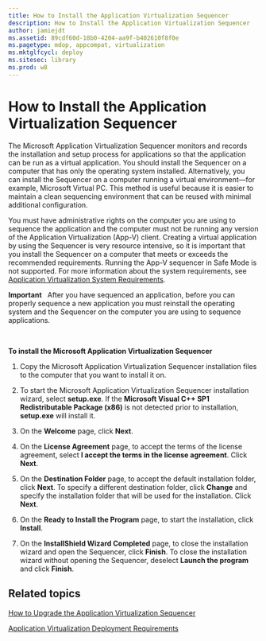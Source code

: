 ```yaml
---
title: How to Install the Application Virtualization Sequencer
description: How to Install the Application Virtualization Sequencer
author: jamiejdt
ms.assetid: 89cdf60d-18b0-4204-aa9f-b402610f8f0e
ms.pagetype: mdop, appcompat, virtualization
ms.mktglfcycl: deploy
ms.sitesec: library
ms.prod: w8
---
```



# How to Install the Application Virtualization Sequencer


The Microsoft Application Virtualization Sequencer monitors and records the installation and setup process for applications so that the application can be run as a virtual application. You should install the Sequencer on a computer that has only the operating system installed. Alternatively, you can install the Sequencer on a computer running a virtual environment—for example, Microsoft Virtual PC. This method is useful because it is easier to maintain a clean sequencing environment that can be reused with minimal additional configuration.

You must have administrative rights on the computer you are using to sequence the application and the computer must not be running any version of the Application Virtualization (App-V) client. Creating a virtual application by using the Sequencer is very resource intensive, so it is important that you install the Sequencer on a computer that meets or exceeds the recommended requirements. Running the App-V sequencer in Safe Mode is not supported. For more information about the system requirements, see [Application Virtualization System Requirements](application-virtualization-system-requirements.md).

**Important**  
After you have sequenced an application, before you can properly sequence a new application you must reinstall the operating system and the Sequencer on the computer you are using to sequence applications.

 

**To install the Microsoft Application Virtualization Sequencer**

1.  Copy the Microsoft Application Virtualization Sequencer installation files to the computer that you want to install it on.

2.  To start the Microsoft Application Virtualization Sequencer installation wizard, select **setup.exe**. If the **Microsoft Visual C++ SP1 Redistributable Package (x86)** is not detected prior to installation, **setup.exe** will install it.

3.  On the **Welcome** page, click **Next**.

4.  On the **License Agreement** page, to accept the terms of the license agreement, select **I accept the terms in the license agreement**. Click **Next**.

5.  On the **Destination Folder** page, to accept the default installation folder, click **Next**. To specify a different destination folder, click **Change** and specify the installation folder that will be used for the installation. Click **Next**.

6.  On the **Ready to Install the Program** page, to start the installation, click **Install**.

7.  On the **InstallShield Wizard Completed** page, to close the installation wizard and open the Sequencer, click **Finish**. To close the installation wizard without opening the Sequencer, deselect **Launch the program** and click **Finish**.

## Related topics


[How to Upgrade the Application Virtualization Sequencer](how-to-upgrade-the-application-virtualization-sequencer.md)

[Application Virtualization Deployment Requirements](application-virtualization-deployment-requirements.md)

 

 





